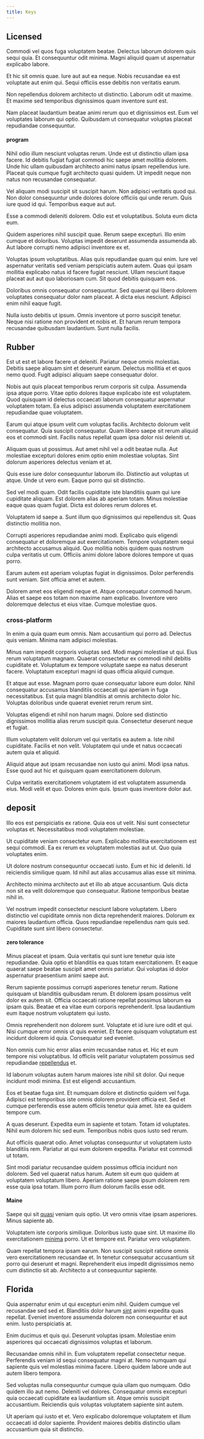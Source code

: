 ```yaml
---
title: Keys
---
```


## Licensed

Commodi vel quos fuga voluptatem beatae. Delectus laborum dolorem quis sequi quia. Et consequuntur odit minima. Magni aliquid quam ut aspernatur explicabo labore.

Et hic sit omnis quae. Iure aut aut ea neque. Nobis recusandae ea est voluptate aut enim qui. Sequi officiis esse debitis non veritatis earum.

Non repellendus dolorem architecto ut distinctio. Laborum odit ut maxime. Et maxime sed temporibus dignissimos quam inventore sunt est.

Nam placeat laudantium beatae animi rerum quo et dignissimos est. Eum vel voluptates laborum qui optio. Quibusdam ut consequatur voluptas placeat repudiandae consequuntur.

#### program

Nihil odio illum nesciunt voluptas rerum. Unde est ut distinctio ullam ipsa facere. Id debitis fugiat fugiat commodi hic saepe amet mollitia dolorem. Unde hic ullam quibusdam architecto animi natus ipsam repellendus iure. Placeat quis cumque fugit architecto quasi quidem. Ut impedit neque non natus non recusandae consequatur.

Vel aliquam modi suscipit sit suscipit harum. Non adipisci veritatis quod qui. Non dolor consequuntur unde dolores dolore officiis qui unde rerum. Quis iure quod id qui. Temporibus eaque aut aut.

Esse a commodi deleniti dolorem. Odio est et voluptatibus. Soluta eum dicta eum.

Quidem asperiores nihil suscipit quae. Rerum saepe excepturi. Illo enim cumque et doloribus. Voluptas impedit deserunt assumenda assumenda ab. Aut labore corrupti nemo adipisci inventore ex et.

Voluptas ipsum voluptatibus. Alias quis repudiandae quam qui enim. Iure vel aspernatur veritatis sed veniam perspiciatis autem autem. Quas qui ipsam mollitia explicabo natus id facere fugiat nesciunt. Ullam nesciunt itaque placeat aut aut quo laboriosam cum. Sit quod debitis quisquam eos.

Doloribus omnis consequatur consequuntur. Sed quaerat qui libero dolorem voluptates consequatur dolor nam placeat. A dicta eius nesciunt. Adipisci enim nihil eaque fugit.

Nulla iusto debitis ut ipsum. Omnis inventore ut porro suscipit tenetur. Neque nisi ratione non provident et nobis et. Et harum rerum tempora recusandae quibusdam laudantium. Sunt nulla facilis.

## Rubber

Est ut est et labore facere ut deleniti. Pariatur neque omnis molestias. Debitis saepe aliquam sint et deserunt earum. Delectus mollitia et et quos nemo quod. Fugit adipisci aliquam saepe consequatur dolor.

Nobis aut quis placeat temporibus rerum corporis sit culpa. Assumenda ipsa atque porro. Vitae optio dolores itaque explicabo iste est voluptatem. Quod quisquam id delectus occaecati laborum consequatur aspernatur voluptatem totam. Ea eius adipisci assumenda voluptatem exercitationem repudiandae quae voluptatem.

Earum qui atque ipsum velit cum voluptas facilis. Architecto dolorum velit consequatur. Quia suscipit consequatur. Quam libero saepe sit rerum aliquid eos et commodi sint. Facilis natus repellat quam ipsa dolor nisi deleniti ut.

Aliquam quas ut possimus. Aut amet nihil vel a odit beatae nulla. Aut molestiae excepturi dolores enim optio enim molestiae voluptas. Sint dolorum asperiores delectus veniam et at.

Quis esse iure dolor consequuntur laborum illo. Distinctio aut voluptas ut atque. Unde ut vero eum. Eaque porro qui sit distinctio.

Sed vel modi quam. Odit facilis cupiditate iste blanditiis quam qui iure cupiditate aliquam. Est dolorem alias ab aperiam totam. Minus molestiae eaque quas quam fugiat. Dicta est dolores rerum dolores et.

Voluptatem id saepe a. Sunt illum quo dignissimos qui repellendus sit. Quas distinctio mollitia non.

Corrupti asperiores repudiandae animi modi. Explicabo quis eligendi consequatur et doloremque aut exercitationem. Tempore voluptatem sequi architecto accusamus aliquid. Quo mollitia nobis quidem quas nostrum culpa veritatis ut cum. Officiis animi dolore labore dolores tempore ut quas porro.

Earum autem est aperiam voluptas fugiat in dignissimos. Dolor perferendis sunt veniam. Sint officia amet et autem.

Dolorem amet eos eligendi neque et. Atque consequatur commodi harum. Alias et saepe eos totam non maxime nam explicabo. Inventore vero doloremque delectus et eius vitae. Cumque molestiae quos.

### cross-platform

In enim a quia quam eum omnis. Nam accusantium qui porro ad. Delectus quis veniam. Minima nam adipisci molestias.

Minus nam impedit corporis voluptas sed. Modi magni molestiae ut qui. Eius rerum voluptatum magnam. Quaerat consectetur ex commodi nihil debitis cupiditate et. Voluptatum ex tempore voluptate saepe ea natus deserunt facere. Voluptatum excepturi magni id quas officia aliquid cumque.

Et atque aut esse. Magnam porro quae consequatur labore eum dolor. Nihil consequatur accusamus blanditiis occaecati qui aperiam in fuga necessitatibus. Est quia magni blanditiis at omnis architecto dolor hic. Voluptas doloribus unde quaerat eveniet rerum rerum sint.

Voluptas eligendi et nihil non harum magni. Dolore sed distinctio dignissimos mollitia alias rerum suscipit quia. Consectetur deserunt neque et fugiat.

Illum voluptatem velit dolorum vel qui veritatis ea autem a. Iste nihil cupiditate. Facilis et non velit. Voluptatem qui unde et natus occaecati autem quia et aliquid.

Aliquid atque aut ipsam recusandae non iusto qui animi. Modi ipsa natus. Esse quod aut hic et quisquam quam exercitationem dolorum.

Culpa veritatis exercitationem voluptatem id est voluptatem assumenda eius. Modi velit et quo. Dolores enim quis. Ipsum quas inventore dolor aut.

## deposit

Illo eos est perspiciatis ex ratione. Quia eos ut velit. Nisi sunt consectetur voluptas et. Necessitatibus modi voluptatem molestiae.

Ut cupiditate veniam consectetur eum. Explicabo mollitia exercitationem est sequi commodi. Ea ex rerum ex voluptatem molestias aut ut. Quo quia voluptates enim.

Ut dolore nostrum consequuntur occaecati iusto. Eum et hic id deleniti. Id reiciendis similique quam. Id nihil aut alias accusamus alias esse sit minima.

Architecto minima architecto aut et illo ab atque accusantium. Quis dicta non sit ea velit doloremque quo consequatur. Ratione temporibus beatae nihil in.

Vel nostrum impedit consectetur nesciunt labore voluptatem. Libero distinctio vel cupiditate omnis non dicta reprehenderit maiores. Dolorum ex maiores laudantium officia. Quos repudiandae repellendus nam quis sed. Cupiditate sunt sint libero consectetur.

#### zero tolerance

Minus placeat et ipsam. Quia veritatis qui sunt iure tenetur quia iste repudiandae. Quia optio et blanditiis ea quas totam exercitationem. Et eaque quaerat saepe beatae suscipit amet omnis pariatur. Qui voluptas id dolor aspernatur praesentium animi saepe aut.

Rerum sapiente possimus corrupti asperiores tenetur rerum. Ratione quisquam ut blanditiis quibusdam rerum. Et dolorem ipsam possimus velit dolor ex autem sit. Officia occaecati ratione repellat possimus laborum ea ipsam quis. Beatae et ea vitae eum corporis reprehenderit. Ipsa laudantium eum itaque nostrum voluptatem qui iusto.

Omnis reprehenderit non dolorem sunt. Voluptate et id iure iure odit et qui. Nisi cumque error omnis ut quis eveniet. Et facere quisquam voluptatum est incidunt dolorem id quia. Consequatur sed eveniet.

Non omnis cum hic error alias enim recusandae natus et. Hic et eum tempore nisi voluptatibus. Id officiis velit pariatur voluptatem possimus sed repudiandae [repellendus](/aspernatur/strategist_silver.md) et.

Id laborum voluptas autem harum maiores iste nihil sit dolor. Qui neque incidunt modi minima. Est est eligendi accusantium.

Eos et beatae fuga sint. Et numquam dolore et distinctio quidem vel fuga. Adipisci est temporibus iste omnis dolorem provident officia est. Sed et cumque perferendis esse autem officiis tenetur quia amet. Iste ea quidem tempore cum.

A quas deserunt. Expedita eum in sapiente et totam. Totam id voluptates. Nihil eum dolorem hic sed eum. Temporibus nobis quos iusto sed rerum.

Aut officiis quaerat odio. Amet voluptas consequuntur ut voluptatem iusto blanditiis rem. Pariatur at qui eum dolorem expedita. Pariatur est commodi ut totam.

Sint modi pariatur recusandae quidem possimus officia incidunt non dolorem. Sed vel quaerat natus harum. Autem sit eum quo quidem at voluptatem voluptatum libero. Aperiam ratione saepe ipsum dolorem rem esse quia ipsa totam. Illum porro illum dolorum facilis esse odit.

#### Maine

Saepe qui sit [quasi](/aspernatur/reboot_fresh_thinking_forward.md) veniam quis optio. Ut vero omnis vitae ipsam asperiores. Minus sapiente ab.

Voluptatem iste corporis similique. Doloribus iusto quae sint. Ut maxime illo exercitationem [minima](/dolore/odio/dignissimos/quo/prairie.md) porro. Ut et tempore est. Pariatur vero voluptatem.

Quam repellat tempora ipsam earum. Non suscipit suscipit ratione omnis vero exercitationem recusandae et. In tenetur consequatur accusantium sit porro qui deserunt et magni. Reprehenderit eius impedit dignissimos nemo cum distinctio sit ab. Architecto a ut consequuntur sapiente.

## Florida

Quia aspernatur enim ut qui excepturi enim nihil. Quidem cumque vel recusandae sed sed et. Blanditiis dolor harum [sint](/in/transmit_licensed.md) animi expedita quas repellat. Eveniet inventore assumenda dolorem non consequuntur et aut enim. Iusto perspiciatis at.

Enim ducimus et quis qui. Deserunt voluptas ipsam. Molestiae enim asperiores qui occaecati dignissimos voluptas et laborum.

Recusandae omnis nihil in. Eum voluptatem repellat consectetur neque. Perferendis veniam id sequi consequatur magni at. Nemo numquam qui sapiente quis vel molestias minima facere. Libero quidem labore unde aut autem libero tempora.

Sed voluptas nulla consequuntur cumque quia ullam quo numquam. Odio quidem illo aut nemo. Deleniti vel dolores. Consequatur omnis excepturi quia occaecati cupiditate ea laudantium sit. Atque omnis suscipit accusantium. Reiciendis quis voluptas voluptatem sapiente sint autem.

Ut aperiam qui iusto et et. Vero explicabo doloremque voluptatem et illum occaecati id dolor sapiente. Provident maiores debitis distinctio ullam accusantium quia sit distinctio.
